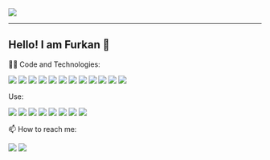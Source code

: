 <img align="center" src="https://github-readme-stats.vercel.app/api?username=furkansahinfs&line_height=28&count_private=true&show_icons=true&include_all_commits=true&theme=github_dark"/>

 ---
 ## Hello! I am Furkan 👋

<!--
```javascript
const dan = {
  pronouns: 'he' | 'him',
  code: ['C#', 'Typescript', 'Javascript', 'HTML', 'CSS', 'C++', 'C'],
  frameworks: ['.net', '.net core', 'NodeJS'],
  platforms: ['Azure', 'AWS'],
  databases: ['SQL Server', 'mySQL'],
  devOps: ['Docker', 'Serverless'],
  tools: ['Jest', 'Cypress', 'Swagger'],
}
```-->

:man_technologist: Code and Technologies: 

![](https://img.shields.io/badge/Code-Java-informational?style=flat&logo=java&logoColor=white&color=1F6FEB) ![](https://img.shields.io/badge/Code-JavaScript-informational?style=flat&logo=javascript&logoColor=white&color=1F6FEB) ![](https://img.shields.io/badge/Code-TypeScript-informational?style=flat&logo=typescript&logoColor=white&color=1F6FEB)
![](https://img.shields.io/badge/-React%20Native-informational?style=flat&logo=react&logoColor=white&color=1F6FEB) ![](https://img.shields.io/badge/-React-informational?style=flat&logo=react&logoColor=white&color=1F6FEB) ![](https://img.shields.io/badge/-NodeJS-informational?style=flat&logo=nodedotjs&logoColor=white&color=1F6FEB) ![](https://img.shields.io/badge/-Android%20Studio-informational?style=flat&logo=androidStudio&logoColor=white&color=1F6FEB) ![](https://img.shields.io/badge/-XCode-informational?style=flat&logo=xcode&logoColor=white&color=1F6FEB) ![](https://img.shields.io/badge/Code-Python-informational?style=flat&logo=python&logoColor=white&color=1F6FEB) ![](https://img.shields.io/badge/Code-C-informational?style=flat&logo=c&logoColor=white&color=1F6FEB) ![](https://img.shields.io/badge/Code-C++-informational?style=flat&logo=c%2B%2B&logoColor=white&color=1F6FEB)  ![](https://img.shields.io/badge/Code-C%23-informational?style=flat&logo=c-sharp&logoColor=white&color=1F6FEB) 

Use:

![](https://img.shields.io/badge/Postman-informational?style=flat&logo=postman&logoColor=white&color=FF6C37)
![](https://img.shields.io/badge/Firebase-informational?style=flat&logo=firebase&logoColor=white&color=FF6C37)
![](https://img.shields.io/badge/OneSignal-informational?style=flat&logo=onesignal&logoColor=white&color=FF6C37)
![](https://img.shields.io/badge/Codepush-informational?style=flat&logo=codepush&logoColor=white&color=FF6C37)
![](https://img.shields.io/badge/App%20Center-informational?style=flat&logo=appcenter&logoColor=white&color=FF6C37)
![](https://img.shields.io/badge/Redux-informational?style=flat&logo=redux&logoColor=white&color=FF6C37)
![](https://img.shields.io/badge/Amazon_AWS-232F3E?style=flat&logo=amazon-aws&logoColor=white&color=FF6C37)
![](https://img.shields.io/badge/Azure_DevOps-informational?style=flat&logo=azure-devops&logoColor=white&color=FF6C37)


📫 How to reach me:

[![](https://img.shields.io/badge/-Furkan%20Şahin-informational?style=flat&logo=linkedin&logoColor=white&color=0077b5)](http://www.linkedin.com/in/furkansahinfs) [![](https://img.shields.io/badge/-sahinfurkan.wordpress.com-informational?style=flat&logo=firefox-browser&logoColor=white&color=062020)](https://sahinfurkan.wordpress.com/)
